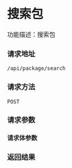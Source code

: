 # 搜索包
功能描述：搜索包

### 请求地址
```
/api/package/search
```

### 请求方法
`POST`
### 请求参数



#### 请求体参数
### 返回结果

